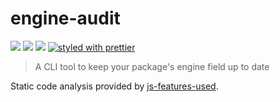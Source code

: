 engine-audit
===

![](https://img.shields.io/npm/dm/engine-audit.svg)
![](https://img.shields.io/npm/v/engine-audit.svg)
![](https://img.shields.io/npm/l/engine-audit.svg)
[![styled with prettier](https://img.shields.io/badge/styled_with-prettier-ff69b4.svg)](https://github.com/prettier/prettier)

> A CLI tool to keep your package's engine field up to date

Static code analysis provided by [js-features-used](https://github.com/wtfaremyinitials/js-features-used).
